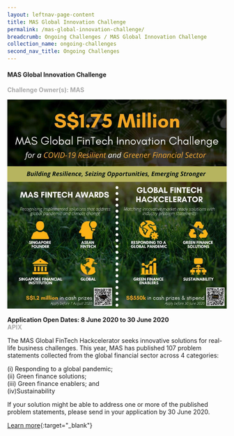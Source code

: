 ```yaml
---
layout: leftnav-page-content
title: MAS Global Innovation Challenge
permalink: /mas-global-innovation-challenge/
breadcrumb: Ongoing Challenges / MAS Global Innovation Challenge
collection_name: ongoing-challenges
second_nav_title: Ongoing Challenges
---
```


#### MAS Global Innovation Challenge

<font color="#a9a9a9"><b>Challenge Owner(s): MAS</b></font>

[![1](/images/ongoing-challenges/MAS-Global-Fintech-Innovation-Challenge.jpg)](https://hackathon.apixplatform.com/globalfintechhackcelerator/landing)

**Application Open Dates: 8 June 2020 to 30 June 2020**<br>
<font color=" #a9a9a9"><b>APIX</b></font>

The MAS Global FinTech Hackcelerator seeks innovative solutions for real-life business challenges. This year, MAS has published 107 problem statements collected from the global financial sector across 4 categories: 

(i) Responding to a global pandemic;<br>
(ii) Green finance solutions;<br>
(iii) Green finance enablers; and<br>
(iv)Sustainability<br>

If your solution might be able to address one or more of the published problem statements, please send in your application by 30 June 2020.

[Learn more](https://hackathon.apixplatform.com/globalfintechhackcelerator/landing){:target="_blank"}

